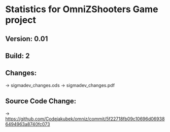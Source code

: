# Statistics for OmniZShooters Game project
## Version: 0.01
## Build: 2

## Changes:
 -> sigmadev_changes.ods
 -> sigmadev_changes.pdf
## Source Code Change:
 -> https://github.com/Codejakubek/omniz/commit/5f22718fb09c10696d069386494963a8740fc073
